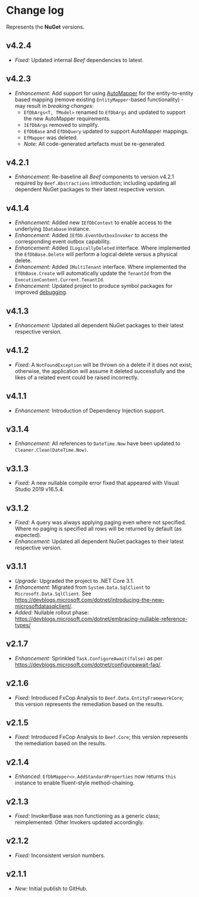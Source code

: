 ﻿# Change log

Represents the **NuGet** versions.

## v4.2.4
- *Fixed:* Updated internal _Beef_ dependencies to latest.

## v4.2.3
- *Enhancement:* Add support for using [AutoMapper](https://docs.automapper.org/en/stable/index.html) for the entity-to-entity based mapping (remove existing `EntityMapper`-based functionality) - may result in _breaking changes_:
  - `EfDbArgs<T, TModel>` renamed to `EfDbArgs` and updated to support the new AutoMapper requirements.
  - `IEfDbArgs` removed to simplify.
  - `EfDbBase` and `EfDbQuery` updated to support AutoMapper mappings.
  - `EfMapper` was deleted.
  - _Note:_ All code-generated artefacts must be re-generated.

## v4.2.1
- *Enhancement:* Re-baseline all _Beef_ components to version v4.2.1 required by `Beef.Abstractions` introduction; including updating all dependent NuGet packages to their latest respective version.

## v4.1.4
- *Enhancement:* Added new `IEfDbContext` to enable access to the underlying `IDatabase` instance.
- *Enhancement:* Added `IEfDb.EventOutboxInvoker` to access the corresponding event outbox capability.
- *Enhancement:* Added `ILogicallyDeleted` interface. Where implemented the `EfDbBase.Delete` will perform a logical delete versus a physical delete.
- *Enhancement:* Added `IMultiTenant` interface. Where implemented the `EfDbBase.Create` will automatically update the `TenantId` from the `ExecutionContent.Current.TenantId`.
- *Enhancement:* Updated project to produce symbol packages for improved [debugging](https://devblogs.microsoft.com/dotnet/improving-debug-time-productivity-with-source-link/).

## v4.1.3
- *Enhancement:* Updated all dependent NuGet packages to their latest respective version.

## v4.1.2
- *Fixed:* A `NotFoundException` will be thrown on a delete if it does not exist; otherwise, the application will assume it deleted successfully and the likes of a related event could be raised incorrectly.

## v4.1.1
- *Enhancement:* Introduction of Dependency Injection support.

## v3.1.4
- *Enhancement:* All references to `DateTime.Now` have been updated to `Cleaner.Clean(DateTime.Now)`.

## v3.1.3
- *Fixed:* A new nullable compile error fixed that appeared with Visual Studio 2019 v16.5.4.

## v3.1.2
- *Fixed:* A query was always applying paging even where not specified. Where no paging is specified all rows will be returned by default (as expected).
- *Enhancement:* Updated all dependent NuGet packages to their latest respective version.

## v3.1.1
- *Upgrade:* Upgraded the project to .NET Core 3.1.
- *Enhancement:* Migrated from `System.Data.SqlClient` to `Microsoft.Data.SqlClient`. See https://devblogs.microsoft.com/dotnet/introducing-the-new-microsoftdatasqlclient/.
- *Added:* Nullable rollout phase: https://devblogs.microsoft.com/dotnet/embracing-nullable-reference-types/

## v2.1.7
- *Enhancement:* Sprinkled `Task.ConfigureAwait(false)` as per https://devblogs.microsoft.com/dotnet/configureawait-faq/.

## v2.1.6
- *Fixed:* Introduced FxCop Analysis to `Beef.Data.EntityFrameworkCore`; this version represents the remediation based on the results.

## v2.1.5
- *Fixed:* Introduced FxCop Analysis to `Beef.Core`; this version represents the remediation based on the results.

## v2.1.4
- *Enhanced:* `EfDbMapper<>.AddStandardProperties` now returns `this` instance to enable fluent-style method-chaining.

## v2.1.3
- *Fixed:* InvokerBase was non functioning as a generic class; reimplemented. Other Invokers updated accordingly.

## v2.1.2
- *Fixed:* Inconsistent version numbers.

## v2.1.1
- *New:* Initial publish to GitHub.